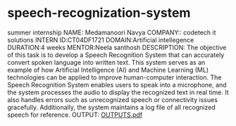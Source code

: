 # speech-recognization-system
summer internship
NAME: Medamanoori Navya
COMPANY:: codetech it solutions
INTERN ID:CT04DF1721
DOMAIN:Artificial intellegence
DURATION:4 weeks
MENTOR:Neela santhosh
DESCRIPTION:
The objective of this task is to develop a Speech Recognition System that can accurately convert spoken language into written text. This system serves as an example of how Artificial Intelligence (AI) and Machine Learning (ML) technologies can be applied to improve human-computer interaction.
The Speech Recognition System enables users to speak into a microphone, and the system processes the audio to display the recognized text in real time. It also handles errors such as unrecognized speech or connectivity issues gracefully. Additionally, the system maintains a log file of all recognized speech for reference.
OUTPUT:
[OUTPUTS.pdf](https://github.com/user-attachments/files/20917342/OUTPUTS.pdf)

